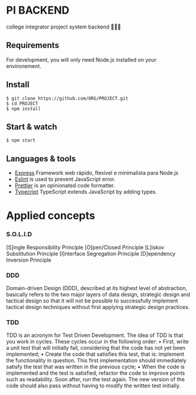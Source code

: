 # PI BACKEND

college integrator project system backend 💚🚀🔥

## Requirements

For development, you will only need Node.js installed on your environement.

## Install

    $ git clone https://github.com/ORG/PROJECT.git
    $ cd PROJECT
    $ npm install

## Start & watch

    $ npm start

## Languages & tools

- [Express](https://expressjs.com/pt-br/) Framework web rápido, flexível e minimalista para Node.js
- [Eslint](https://eslint.org/) is used to prevent JavaScript error.
- [Prettier](https://prettier.io/docs/en/index.html) is an opinionated code formatter.
- [Typecript](https://www.typescriptlang.org/) TypeScript extends JavaScript by adding types.

# Applied concepts

### S.O.L.I.D

[S]ingle Responsibility Principle
[O]pen/Closed Principle
[L]iskov Substitution Principle
[I]nterface Segregation Principle
[D]ependency Inversion Principle

### DDD

Domain-driven Design (DDD), described at its highest level of abstraction, basically refers to the two major layers of data design, strategic design and tactical design so that it will not be possible to successfully implement tactical design techniques without first applying strategic design practices.

### TDD

TDD is an acronym for Test Driven Development. The idea of ​​TDD is that you work in cycles. These cycles occur in the following order:
• First, write a unit test that will initially fail, considering that the code has not yet been implemented;
• Create the code that satisfies this test, that is: implement the functionality in question. This first implementation should immediately satisfy the test that was written in the previous cycle;
• When the code is implemented and the test is satisfied, refactor the code to improve points such as readability. Soon after, run the test again. The new version of the code should also pass without having to modify the written test initially.
